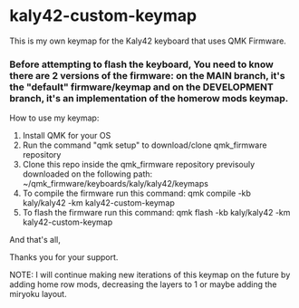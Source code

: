 # kaly42-custom-keymap
This is my own keymap for the Kaly42 keyboard that uses QMK Firmware.

### Before attempting to flash the keyboard, You need to know there are 2 versions of the firmware: on the MAIN branch, it's the "default" firmware/keymap and on the DEVELOPMENT branch, it's an implementation of the homerow mods keymap.

How to use my keymap:

1. Install QMK for your OS
2. Run the command "qmk setup" to download/clone qmk_firmware repository
3. Clone this repo inside the qmk_firmware repository previsouly downloaded on the following path: ~/qmk_firmware/keyboards/kaly/kaly42/keymaps
5. To compile the firmware run this command: qmk compile -kb kaly/kaly42 -km kaly42-custom-keymap
6. To flash the firmware run this command: qmk flash -kb kaly/kaly42 -km kaly42-custom-keymap

And that's all,

Thanks you for your support.


NOTE: I will continue making new iterations of this keymap on the future by adding home row mods, decreasing the layers to 1 or maybe adding the miryoku layout.
